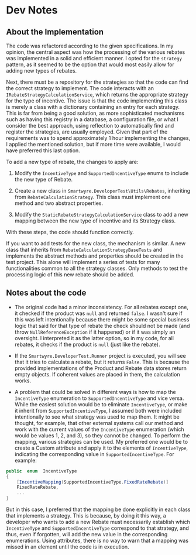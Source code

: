 
# Dev Notes

  

## About the Implementation

  

The code was refactored according to the given specifications. In my opinion, the central aspect was how the processing of the various rebates was implemented in a solid and efficient manner. I opted for the `strategy` pattern, as it seemed to be the option that would most easily allow for adding new types of rebates.

  

Next, there must be a repository for the strategies so that the code can find the correct strategy to implement. The code interacts with an `IRebateStrategyCalculationService`, which returns the appropriate strategy for the type of incentive. The issue is that the code implementing this class is merely a class with a dictionary containing an entry for each strategy. 
This is far from being a good solution, as more sophisticated mechanisms such as having this registry in a database, a configuration file, or what I consider the best approach, using reflection to automatically find and register the strategies, are usually employed. 
Given that part of the requirements was to spend approximately 1 hour implementing the changes, I applied the mentioned solution, but if more time were available, I would have preferred this last option.

  

To add a new type of rebate, the changes to apply are:

  

1. Modify the `IncentiveType` and `SupportedIncentiveType` enums to include the new type of Rebate.

2. Create a new class in `Smartwyre.DeveloperTest\Utils\Rebates`, inheriting from `RebateCalculationStrategy`. This class must implement one method and two abstract properties.

3. Modify the `StaticRebateStrategyCalculationService` class to add a new mapping between the new type of incentive and its Strategy class.

  

With these steps, the code should function correctly.

If you want to add tests for the new class, the mechanism is similar. 
A new class that inherits from `RebateCalculationStrategyBaseTests` and implements the abstract methods and properties should be created in the test project. 
This alone will implement a series of tests for many functionalities common to all the strategy classes. Only methods to test the processing logic of this new rebate should be added.

  

## Notes about the code

  

- The original code had a minor inconsistency. For all rebates except one, it checked if the product was `null` and returned `false`. I wasn't sure if this was left intentionally because there might be some special business logic that said for that type of rebate the check should not be made (and throw `NullReferenceException` if it happened) or if it was simply an oversight. I interpreted it as the latter option, so in my code, for all rebates, it checks if the product is `null` (just like the rebate).

- If the `Smartwyre.DeveloperTest.Runner` project is executed, you will see that it tries to calculate a rebate, but it returns `False`. This is because the provided implementations of the Product and Rebate data stores return empty objects. If coherent values are placed in them, the calculation works.

- A problem that could be solved in different ways is how to map the `IncentiveType` enumeration to `SupportedIncentiveType` and vice versa. 
While the easiest solution would be to eliminate `IncentiveType`, or make it inherit from `SupportedIncentiveType`, I assumed both were included intentionally to see what strategy was used to map them. It might be thought, for example, that other external systems call our method and work with the current values of the `IncentiveType` enumeration (which would be values 1, 2, and 3), so they cannot be changed.
To perform the mapping, various strategies can be used. My preferred one would be to create a Custom attribute and apply it to the elements of `IncentiveType`, indicating the corresponding value in `SupportedIncentiveType`. For example:
```csharp
public  enum  IncentiveType
{
	[IncentiveMapping(SupportedIncentiveType.FixedRateRebate)]
	FixedRateRebate,
	...
}
```

  

But in this case, I preferred that the mapping be done explicitly in each class that implements a strategy. This is because, by doing it this way, a developer who wants to add a new Rebate must necessarily establish which `IncentiveType` and `SupportedIncentiveType` correspond to that strategy, and thus, even if forgotten, will add the new value in the corresponding enumerations. Using attributes, there is no way to warn that a mapping was missed in an element until the code is in execution.